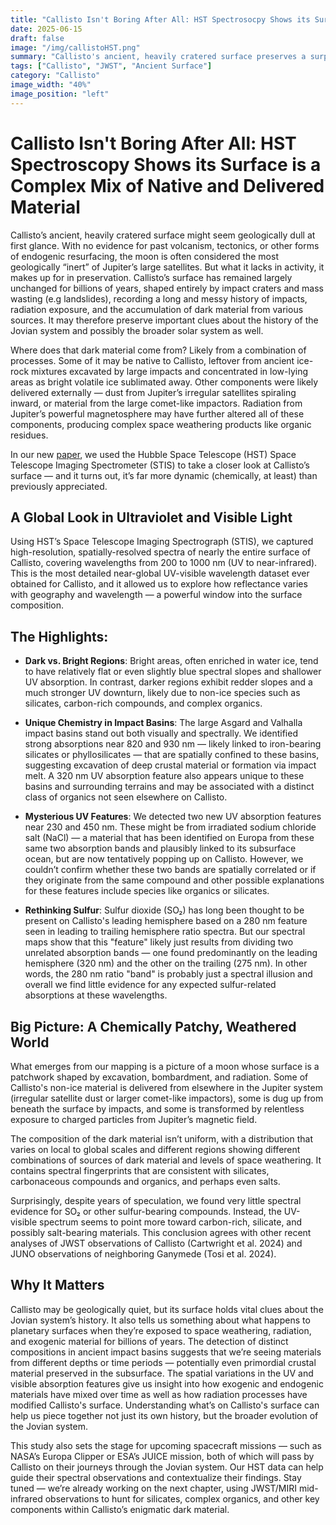 ```yaml
---
title: "Callisto Isn't Boring After All: HST Spectrosocpy Shows its Surface is a Complex Mix of Native and Delivered Material"
date: 2025-06-15
draft: false
image: "/img/callistoHST.png"
summary: "Callisto's ancient, heavily cratered surface preserves a surprisingly complex record of its past. By mapping its surface in ultraviolet and visible light, we found evidence for a chemically diverse mix of native (endogenic) and externally delivered (exogenic) dark material, shaped by radiation and ancient impacts. These findings challenge long-held assumptions about Callisto’s composition and shed new light on the evolution of Jupiter’s outermost moon."
tags: ["Callisto", "JWST", "Ancient Surface"]
category: "Callisto"
image_width: "40%"
image_position: "left"
---
```


# Callisto Isn't Boring After All: HST Spectroscopy Shows its Surface is a Complex Mix of Native and Delivered Material

<!-- This page is currently in development. Please check again soon! In the meantime, check out our recent paper . -->

Callisto’s ancient, heavily cratered surface might seem geologically dull at first glance. With no evidence for past volcanism, tectonics, or other forms of endogenic resurfacing, the moon is often considered the most geologically “inert” of Jupiter’s large satellites. But what it lacks in activity, it makes up for in preservation. Callisto’s surface has remained largely unchanged for billions of years, shaped entirely by impact craters and mass wasting (e.g landslides), recording a long and messy history of impacts, radiation exposure, and the accumulation of dark material from various sources. It may therefore preserve important clues about the history of the Jovian system and possibly the broader solar system as well.

Where does that dark material come from? Likely from a combination of processes. Some of it may be native to Callisto, leftover from ancient ice-rock mixtures excavated by large impacts and concentrated in low-lying areas as bright volatile ice sublimated away. Other components were likely delivered externally — dust from Jupiter’s irregular satellites spiraling inward, or material from the large comet-like impactors. Radiation from Jupiter’s powerful magnetosphere may have further altered all of these components, producing complex space weathering products like organic residues.

In our new [paper](https://arxiv.org/abs/2506.00151), we used the Hubble Space Telescope (HST) Space Telescope Imaging Spectrometer (STIS) to take a closer look at Callisto’s surface — and it turns out, it’s far more dynamic (chemically, at least) than previously appreciated.

## A Global Look in Ultraviolet and Visible Light

Using HST’s Space Telescope Imaging Spectrograph (STIS), we captured high-resolution, spatially-resolved spectra of nearly the entire surface of Callisto, covering wavelengths from 200 to 1000 nm (UV to near-infrared). This is the most detailed near-global UV-visible wavelength dataset ever obtained for Callisto, and it allowed us to explore how reflectance varies with geography and wavelength — a powerful window into the surface composition.

## The Highlights:

- **Dark vs. Bright Regions**: Bright areas, often enriched in water ice, tend to have relatively flat or even slightly blue spectral slopes and shallower UV absorption. In contrast, darker regions exhibit redder slopes and a much stronger UV downturn, likely due to non-ice species such as silicates, carbon-rich compounds, and complex organics.

- **Unique Chemistry in Impact Basins**: The large Asgard and Valhalla impact basins stand out both visually and spectrally. We identified strong absorptions near 820 and 930 nm — likely linked to iron-bearing silicates or phyllosilicates — that are spatially confined to these basins, suggesting excavation of deep crustal material or formation via impact melt. A 320 nm UV absorption feature also appears unique to these basins and surrounding terrains and may be associated with a distinct class of organics not seen elsewhere on Callisto.

- **Mysterious UV Features**: We detected two new UV absorption features near 230 and 450 nm. These might be from irradiated sodium chloride salt (NaCl) — a material that has been identified on Europa from these same two absorption bands and plausibly linked to its subsurface ocean, but are now tentatively popping up on Callisto. However, we couldn’t confirm whether these two bands are spatially correlated or if they originate from the same compound and other possible explanations for these features include species like organics or silicates.

- **Rethinking Sulfur**: Sulfur dioxide (SO₂) has long been thought to be present on Callisto's leading hemisphere based on a 280 nm feature seen in leading to trailing hemisphere ratio spectra. But our spectral maps show that this "feature" likely just results from dividing two unrelated absorption bands — one found predominantly on the leading hemisphere (320 nm) and the other on the trailing (275 nm). In other words, the 280 nm ratio "band" is probably just a spectral illusion and overall we find little evidence for any expected sulfur-related absorptions at these wavelengths.


## Big Picture: A Chemically Patchy, Weathered World

What emerges from our mapping is a picture of a moon whose surface is a patchwork shaped by excavation, bombardment, and radiation. Some of Callisto's non-ice material is delivered from elsewhere in the Jupiter system (irregular satellite dust or larger comet-like impactors), some is dug up from beneath the surface by impacts, and some is transformed by relentless exposure to charged particles from Jupiter’s magnetic field.

The composition of the dark material isn’t uniform, with a distribution that varies on local to global scales and different regions showing different combinations of sources of dark material and levels of space weathering. It contains spectral fingerprints that are consistent with silicates, carbonaceous compounds and organics, and perhaps even salts.

Surprisingly, despite years of speculation, we found very little spectral evidence for SO₂ or other sulfur-bearing compounds. Instead, the UV-visible spectrum seems to point more toward carbon-rich, silicate, and possibly salt-bearing materials. This conclusion agrees with other recent analyses of JWST observations of Callisto (Cartwright et al. 2024) and JUNO observations of neighboring Ganymede (Tosi et al. 2024).


## Why It Matters

Callisto may be geologically quiet, but its surface holds vital clues about the Jovian system’s history. It also tells us something about what happens to planetary surfaces when they’re exposed to space weathering, radiation, and exogenic material for billions of years. The detection of distinct compositions in ancient impact basins suggests that we’re seeing materials from different depths or time periods — potentially even primordial crustal material preserved in the subsurface. The spatial variations in the UV and visible absorption features give us insight into how exogenic and endogenic materials have mixed over time as well as how radiation processes have modified Callisto's surface. Understanding what’s on Callisto's surface can help us piece together not just its own history, but the broader evolution of the Jovian system. 

This study also sets the stage for upcoming spacecraft missions — such as NASA’s Europa Clipper or ESA’s JUICE mission, both of which will pass by Callisto on their journeys through the Jovian system. Our HST data can help guide their spectral observations and contextualize their findings. Stay tuned — we’re already working on the next chapter, using JWST/MIRI mid-infrared observations to hunt for silicates, complex organics, and other key components within Callisto’s enigmatic dark material.